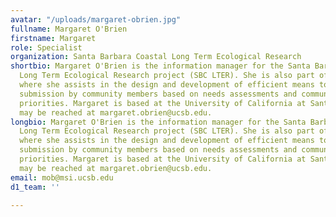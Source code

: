 ```yaml
---
avatar: "/uploads/margaret-obrien.jpg"
fullname: Margaret O'Brien
firstname: Margaret
role: Specialist
organization: Santa Barbara Coastal Long Term Ecological Research
shortbio: Margaret O'Brien is the information manager for the Santa Barbara Coastal
  Long Term Ecological Research project (SBC LTER). She is also part of the EDI team
  where she assists in the design and development of efficient means to assure data
  submission by community members based on needs assessments and community science
  priorities. Margaret is based at the University of California at Santa Barbara and
  may be reached at margaret.obrien@ucsb.edu.
longbio: Margaret O'Brien is the information manager for the Santa Barbara Coastal
  Long Term Ecological Research project (SBC LTER). She is also part of the EDI team
  where she assists in the design and development of efficient means to assure data
  submission by community members based on needs assessments and community science
  priorities. Margaret is based at the University of California at Santa Barbara and
  may be reached at margaret.obrien@ucsb.edu.
email: mob@msi.ucsb.edu
d1_team: ''

---
```

